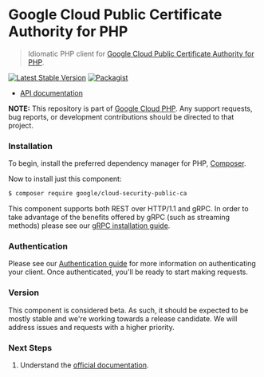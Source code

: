 # Google Cloud Public Certificate Authority for PHP

> Idiomatic PHP client for [Google Cloud Public Certificate Authority for PHP](https://cloud.google.com/certificate-manager/docs/public-ca).

[![Latest Stable Version](https://poser.pugx.org/google/cloud-security-public-ca/v/stable)](https://packagist.org/packages/google/cloud-security-public-ca) [![Packagist](https://img.shields.io/packagist/dm/google/cloud-security-public-ca.svg)](https://packagist.org/packages/google/cloud-security-public-ca)

* [API documentation](http://googleapis.github.io/google-cloud-php/#/docs/cloud-security-public-ca/latest/securitypublicca/readme)

**NOTE:** This repository is part of [Google Cloud PHP](https://github.com/googleapis/google-cloud-php). Any
support requests, bug reports, or development contributions should be directed to
that project.

### Installation

To begin, install the preferred dependency manager for PHP, [Composer](https://getcomposer.org/).

Now to install just this component:

```sh
$ composer require google/cloud-security-public-ca
```

This component supports both REST over HTTP/1.1 and gRPC. In order to take advantage of the benefits offered by gRPC (such as streaming methods)
please see our [gRPC installation guide](https://cloud.google.com/php/grpc).

### Authentication

Please see our [Authentication guide](https://github.com/googleapis/google-cloud-php/blob/main/AUTHENTICATION.md) for more information
on authenticating your client. Once authenticated, you'll be ready to start making requests.

### Version

This component is considered beta. As such, it should be expected to be mostly stable and we're working towards a release candidate. We will address issues and requests with a higher priority.

### Next Steps

1. Understand the [official documentation](https://cloud.google.com/certificate-manager/docs/public-ca).
